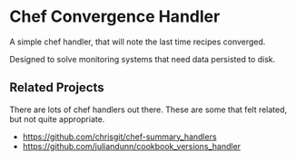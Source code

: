 # Chef Convergence Handler

A simple chef handler, that will note the last time recipes converged.

Designed to solve monitoring systems that need data persisted to disk.

## Related Projects

There are lots of chef handlers out there. These are some that felt
related, but not quite appropriate.

* https://github.com/chrisgit/chef-summary_handlers
* https://github.com/juliandunn/cookbook_versions_handler
